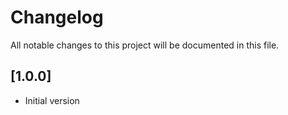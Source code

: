 # Changelog

All notable changes to this project will be documented in this file.

## [1.0.0]

- Initial version
